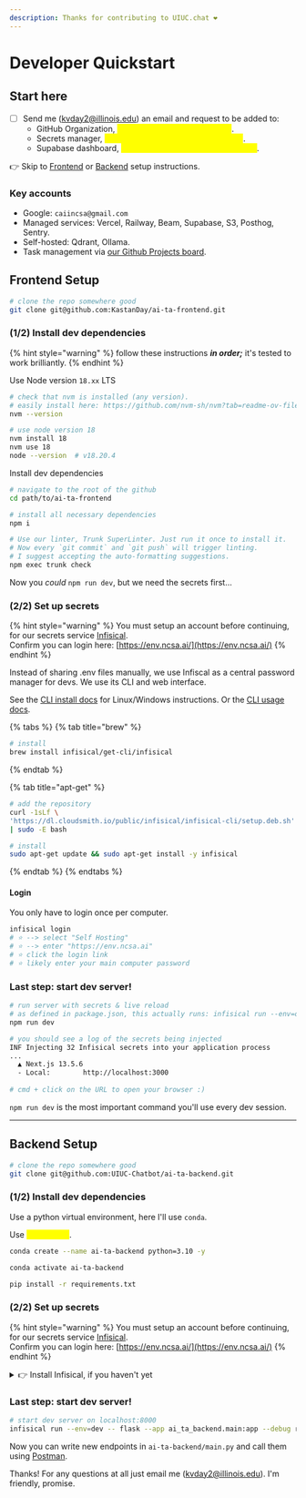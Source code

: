 ```yaml
---
description: Thanks for contributing to UIUC.chat ❤️
---
```


# Developer Quickstart

## Start here

* [ ] Send me (kvday2@illinois.edu) an email and request to be added to:
  * GitHub Organization, <mark style="color:yellow;">include your GitHub username</mark>.
  * Secrets manager, <mark style="color:yellow;">include your preferred email address</mark>.
  * Supabase dashboard, <mark style="color:yellow;">include your GitHub's email address</mark>.

👉 Skip to [Frontend](developer-quickstart.md#frontend-setup) or [Backend](developer-quickstart.md#backend-setup) setup instructions.

### Key accounts

* Google: `caiincsa@gmail.com`
* Managed services: Vercel, Railway, Beam, Supabase, S3, Posthog, Sentry.
* Self-hosted: Qdrant, Ollama.
* Task management via [our Github Projects board](https://github.com/orgs/UIUC-Chatbot/projects/2).

## Frontend Setup

```bash
# clone the repo somewhere good
git clone git@github.com:KastanDay/ai-ta-frontend.git
```

### (1/2) Install dev dependencies

{% hint style="warning" %}
follow these instructions _**in order;**_ it's tested to work brilliantly.&#x20;
{% endhint %}

Use Node version `18.xx` LTS

```bash
# check that nvm is installed (any version). 
# easily install here: https://github.com/nvm-sh/nvm?tab=readme-ov-file#installing-and-updating
nvm --version 

# use node version 18
nvm install 18
nvm use 18
node --version  # v18.20.4
```

Install dev dependencies

```bash
# navigate to the root of the github
cd path/to/ai-ta-frontend

# install all necessary dependencies 
npm i 

# Use our linter, Trunk SuperLinter. Just run it once to install it.
# Now every `git commit` and `git push` will trigger linting.
# I suggest accepting the auto-formatting suggestions.
npm exec trunk check
```

Now you _could_ `npm run dev`, but we need the secrets first...

### (2/2) Set up secrets

{% hint style="warning" %}
You must setup an account before continuing, for our secrets service [Infisical](https://infisical.com/docs/documentation/getting-started/introduction).\
Confirm you can login here: [https://env.ncsa.ai/](https://env.ncsa.ai/)
{% endhint %}

Instead of sharing .env files manually, we use Infiscal as a central password manager for devs. We use its CLI and web interface.

See the [CLI install docs](https://infisical.com/docs/cli/overview) for Linux/Windows instructions. Or the [CLI usage docs](https://infisical.com/docs/cli/usage).

{% tabs %}
{% tab title="brew" %}
```bash
# install
brew install infisical/get-cli/infisical
```
{% endtab %}

{% tab title="apt-get" %}
```bash
# add the repository
curl -1sLf \
'https://dl.cloudsmith.io/public/infisical/infisical-cli/setup.deb.sh' \
| sudo -E bash

# install
sudo apt-get update && sudo apt-get install -y infisical
```
{% endtab %}
{% endtabs %}

#### Login

You only have to login once per computer.

```bash
infisical login
# ⭐️ --> select "Self Hosting"
# ⭐️ --> enter "https://env.ncsa.ai"
# ⭐️ click the login link
# ⭐️ likely enter your main computer password
```

### Last step: start dev server!&#x20;

```bash
# run server with secrets & live reload
# as defined in package.json, this actually runs: infisical run --env=dev -- next dev
npm run dev

# you should see a log of the secrets being injected
INF Injecting 32 Infisical secrets into your application process
...
  ▲ Next.js 13.5.6
  - Local:        http://localhost:3000
  
# cmd + click on the URL to open your browser :) 
```

`npm run dev` is the most important command you'll use every dev session.

***

## Backend Setup

```bash
# clone the repo somewhere good
git clone git@github.com:UIUC-Chatbot/ai-ta-backend.git
```

### (1/2) Install dev dependencies

Use a python virtual environment, here I'll use `conda`.

Use <mark style="color:yellow;">python 3.10</mark>.

```bash
conda create --name ai-ta-backend python=3.10 -y

conda activate ai-ta-backend

pip install -r requirements.txt
```

### (2/2) Set up secrets

{% hint style="warning" %}
You must setup an account before continuing, for our secrets service [Infisical](https://infisical.com/docs/documentation/getting-started/introduction).\
Confirm you can login here: [https://env.ncsa.ai/](https://env.ncsa.ai/)
{% endhint %}

<details>

<summary>👉 Install Infisical, if you haven't yet</summary>

Instead of sharing .env files manually, we use Infiscal as a central password manager for devs. We use its CLI and web interface.

See the [CLI install docs](https://infisical.com/docs/cli/overview) for Linux/Windows instructions. Or the [CLI usage docs](https://infisical.com/docs/cli/usage).

```bash
# install
brew install infisical/get-cli/infisical
```

#### Login

```bash
infisical login
# ⭐️ --> select "Self Hosting"
# ⭐️ --> enter "https://env.ncsa.ai"
# ⭐️ click the login link
# ⭐️ likely enter your main computer password
```

</details>

### Last step: start dev server!

```bash
# start dev server on localhost:8000
infisical run --env=dev -- flask --app ai_ta_backend.main:app --debug run --port 8000
```

Now you can write new endpoints in `ai-ta-backend/main.py` and call them using [Postman](https://www.postman.com/).&#x20;



Thanks! For any questions at all just email me (kvday2@illinois.edu). I'm friendly, promise.
